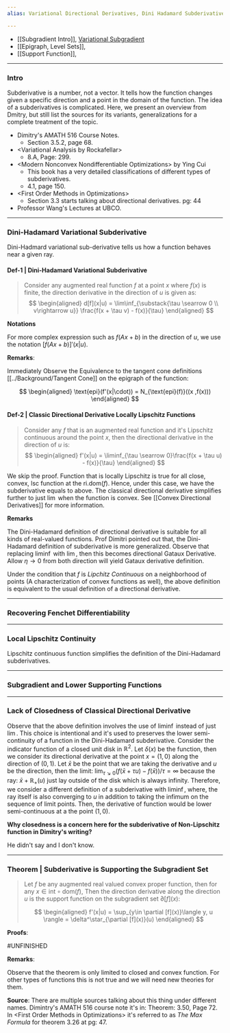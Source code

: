 ```yaml
---
alias: Variational Directional Derivatives, Dini Hadamard Subderivatives

---
```

- [[Subgradient Intro]], [Variational Subgradient](Variational%20Subgradient.md)
- [[Epigraph, Level Sets]], 
- [[Support Function]], 

---
### **Intro**

Subderivative is a number, not a vector. It tells how the function changes given a specific direction and a point in the domain of the function. The idea of a subderivatives is complicated. Here, we present an overview from Dmitry, but still list the sources for its variants, generalizations for a complete treatment of the topic. 

* Dimitry's AMATH 516 Course Notes. 
  * Section 3.5.2, page 68. 
* \<Variational Analysis by Rockafellar\>
  * 8.A, Page: 299. 
* \<Modern Nonconvex Nondifferentiable Optimizations\> by Ying Cui
  * This book has a very detailed classifications of different types of subderivatives. 
  * 4.1, page 150. 
* \<First Order Methods in Optimizations\>
  * Section 3.3 starts talking about directional derivatives. pg: 44
* Professor Wang's Lectures at UBCO. 


---
### **Dini-Hadamard Variational Subderivative**

Dini-Hadmard variational sub-derivative tells us how a function behaves near a given ray. 

#### **Def-1 | Dini-Hadamard Variational Subderivative**
> Consider any augmented real function $f$ at a point $x$ where $f(x)$ is finite, the direction derivative in the direction of $u$ is given as: 
> $$
> \begin{aligned}
>   d[f](x|u) = \lim\inf_{\substack{\tau \searrow 0 \\ v\rightarrow u}}
>     \frac{f(x + \tau v) - f(x)}{\tau}
> \end{aligned}
> $$

**Notations**

For more complex expression such as $f(Ax + b)$ in the direction of $u$, we use the notation $[f(Ax + b)]'(x|u)$. 

**Remarks**:

Immediately Observe the Equivalence to the tangent cone definitions [[../Background/Tangent Cone]] on the epigraph of the function: 

$$
\begin{aligned}
	\text{epi}(f'(x|\cdot)) = N_{\text{epi}(f)}((x ,f(x)))
\end{aligned}
$$


#### **Def-2 | Classic Directional Derivative Locally Lipschitz Functions**


> Consider any $f$ that is an augmented real function and it's Lipschitz continuous around the point $x$, then the directional derivative in the direction of $u$ is: 
> $$
> \begin{aligned}
>      f'(x|u) = \liminf_{\tau \searrow 0}\frac{f(x + \tau u) - f(x)}{\tau}
> \end{aligned}
> $$

We skip the proof. 
Function that is locally Lipschitz is true for all close, convex, lsc function at the $\text{ri}.\text{dom}(f)$. 
Hence, under this case, we have the subderivative equals to above. 
The classical directional derivative simplifies further to just $\lim$ when the function is convex. 
See [[Convex Directional Derivatives]] for more information. 

**Remarks**

The Dini-Hadamard definition of directional derivative is suitable for all kinds of real-valued functions.
Prof Dimitri pointed out that, the Dini-Hadamard definition of subderivative is more generalized. 
Observe that replacing $\liminf$ with $\lim$, then this becomes directional Gataux Derivative. 
Allow $\eta\rightarrow 0$ from both direction will yield Gataux derivative definition. 

Under the condition that $f$ is *Lipchitz Continuous* on a neighborhood of points (A characterization of convex functions as well), the above definition is equivalent to the usual definition of a directional derivative. 

---
### **Recovering Fenchet Differentiability**



---
### **Local Lipschitz Continuity**

Lipschitz continuous function simplifies the definition of the Dini-Hadamard subderivatives. 




---
### **Subgradient and Lower Supporting Functions**

---
### **Lack of Closedness of Classical Directional Derivative**

Observe that the above definition involves the use of $\liminf$ instead of just $\lim$. 
This choice is intentional and it's used to preserves the lower semi-continuity of a function in the Dini-Hadamard subderivative. 
Consider the indicator function of a closed unit disk in $\mathbb R^2$. 
Let $\delta(x)$ be the function, then we consider its directional derivative at the point $x = (1, 0)$ along the direction of $(0, 1)$. Let $\bar x$ be the point that we are taking the derivative and $u$ be the direction, then the limit: $\lim_{\tau \searrow 0}(f(\bar x + \tau u) - f(\bar x))/\tau = \infty$ because the ray: $\bar x + \mathbb R_+(u)$ just lay outside of the disk which is always infinity. 
Therefore, we consider a different definition of a subderivative with $\liminf$, where, the ray itself is also converging to $u$ in addition to taking the infimum on the sequence of limit points. 
Then, the derivative of function would be lower semi-continuous at a the point $(1, 0)$. 

**Why closedness is a concern here for the subderivative of Non-Lipschitz function in Dimitry's writing?**

He didn't say and I don't know. 

---
### **Theorem | Subderivative is Supporting the Subgradient Set**

> Let $f$ be any augmented real valued convex proper function, then for any $x\in \text{int}\circ \text{dom}(f)$, Then the direction derivative along the direction $u$ is the support function on the subgradient set $\partial[f](x)$: 
> 
> $$
> \begin{aligned}
>    f'(x|u) = \sup_{y\in \partial [f](x)}\langle y, u \rangle = \delta^\star_{\partial [f](x)}(u)
> \end{aligned}
> $$

**Proofs**:

#UNFINISHED 

**Remarks**:

Observe that the theorem is only limited to closed and convex function. For other types of functions this is not true and we will need new theories for them. 

**Source**:
There are multiple sources talking about this thing under different names. Dimintry's AMATH 516 course note it's in: Theorem: 3.50, Page 72. In \<First Order Methods in Optimizations\> it's referred to as *The Max Formula* for theorem 3.26 at pg: 47. 

